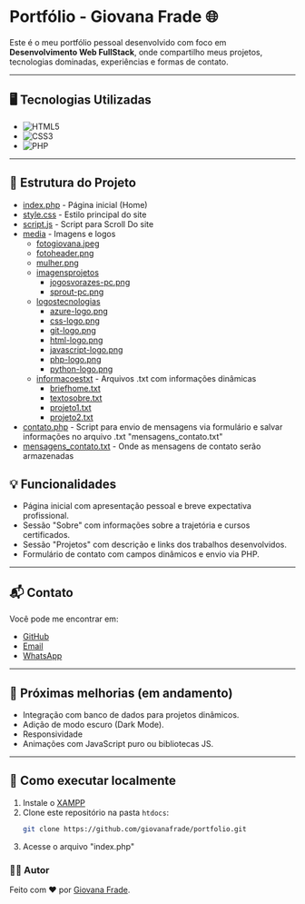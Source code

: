 # Portfólio - Giovana Frade 🌐

Este é o meu portfólio pessoal desenvolvido com foco em **Desenvolvimento Web FullStack**, onde compartilho meus projetos, tecnologias dominadas, experiências e formas de contato.

---

## 🖥 Tecnologias Utilizadas

* ![HTML5](https://img.shields.io/badge/HTML5-E34F26?style=for-the-badge&logo=html5&logoColor=white)
* ![CSS3](https://img.shields.io/badge/CSS3-1572B6?style=for-the-badge&logo=css3&logoColor=white)
* ![PHP](https://img.shields.io/badge/Php-A01CF7?style=for-the-badge&logo=php&logoColor=white)

---


## 📁 Estrutura do Projeto
* [index.php](./index.php) - Página inicial (Home)
* [style.css](./style.css) - Estilo principal do site
* [script.js](./script.js) - Script para Scroll Do site
* [media](./media) - Imagens e logos
  * [fotogiovana.jpeg](./media/fotogiovana.jpeg)
  * [fotoheader.png](./media/fotoheader.png)
  * [mulher.png](./media/mulher.png)
  * [imagensprojetos](./media/imagensprojetos)
    * [jogosvorazes-pc.png](./media/imagensprojetos/jogosvorazes-pc.png)
    * [sprout-pc.png](./media/imagensprojetos/sprout-pc.png)
  * [logostecnologias](./media/logostecnologias)
    * [azure-logo.png](./media/logostecnologias/azure-logo.png)
    * [css-logo.png](./media/logostecnologias/css-logo.png)
    * [git-logo.png](./media/logostecnologias/git-logo.png)
    * [html-logo.png](./media/logostecnologias/html-logo.png)
    * [javascript-logo.png](./media/logostecnologias/javascript-logo.png)
    * [php-logo.png](./media/logostecnologias/php-logo.png)
    * [python-logo.png](./media/logostecnologias/python-logo.png)
  * [informacoestxt](./informacoestxt) - Arquivos .txt com informações dinâmicas
    * [briefhome.txt](./informacoestxt/briefhome.txt)
    * [textosobre.txt](./informacoestxt/textosobre.txt)
    * [projeto1.txt](./informacoestxt/projeto1.txt)
    * [projeto2.txt](./informacoestxt/projeto2.txt)
* [contato.php](./contato.php) - Script para envio de mensagens via formulário e salvar informações no arquivo .txt "mensagens_contato.txt"
* [mensagens_contato.txt](./mensagens_contato.txt) - Onde as mensagens de contato serão armazenadas


## 💡 Funcionalidades

- Página inicial com apresentação pessoal e breve expectativa profissional.
- Sessão "Sobre" com informações sobre a trajetória e cursos certificados.
- Sessão "Projetos" com descrição e links dos trabalhos desenvolvidos.
- Formulário de contato com campos dinâmicos e envio via PHP.

---

## 📬 Contato

Você pode me encontrar em:

- [GitHub](https://github.com/giovanafrade)
- [Email](mailto:13gialves@gmail.com)
- [WhatsApp](https://wa.me/5511957150430)

---

## 🧠 Próximas melhorias (em andamento)

- Integração com banco de dados para projetos dinâmicos.
- Adição de modo escuro (Dark Mode).
- Responsividade
- Animações com JavaScript puro ou bibliotecas JS.

---

## 🚀 Como executar localmente

1. Instale o [XAMPP](https://www.apachefriends.org/index.html)
2. Clone este repositório na pasta `htdocs`:
   ```bash
   git clone https://github.com/giovanafrade/portfolio.git
3. Acesse o arquivo "index.php"

### 👨‍💻 Autor

Feito com ❤️ por [Giovana Frade](https://github.com/giovanafrade).
